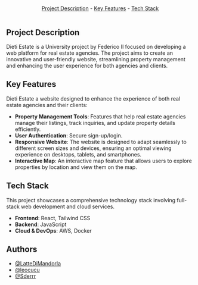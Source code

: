 <div align="center">  
  <img src="https://i.postimg.cc/kXn2rD1x/DIETI-ESTATE-Logo-Original-with-Transparent-Background-5000x5000-1.png" alt="" align="center" width="auto" height="auto">
</div>
<h1 align="center"></h1>
<p align="center"><a href="#project-description">Project Description</a> - <a href="#key-features">Key Features</a> - <a href="#technology-stack">Tech Stack</a></p>

<img src="" alt="" align="middle" width="auto" height="auto">

## Project Description

Dieti Estate is a University project by Federico II focused on developing a web platform for real estate agencies. The project aims to create an innovative and user-friendly website, streamlining property management and enhancing the user experience for both agencies and clients.

## Key Features

Dieti Estate a website designed to enhance the experience of both real estate agencies and their clients:

*   **Property Management Tools**: Features that help real estate agencies manage their listings, track inquiries, and update property details efficiently.
*   **User Authentication**: Secure sign-up/login.
*   **Responsive Website**: The website is designed to adapt seamlessly to different screen sizes and devices, ensuring an optimal viewing experience on desktops, tablets, and smartphones.
*   **Interactive Map**: An interactive map feature that allows users to explore properties by location and view them on the map.

## Tech Stack
This project showcases a comprehensive technology stack involving full-stack web development and cloud services.
*    **Frontend**:       React, Tailwind CSS 
*    **Backend**:        JavaScript
*    **Cloud & DevOps**: AWS, Docker 

## Authors
- [@LatteDiMandorla](https://github.com/LatteDiMandorla)
- [@leocucu](https://github.com/leocucu)
- [@Sderrr](https://github.com/Sderr12)
